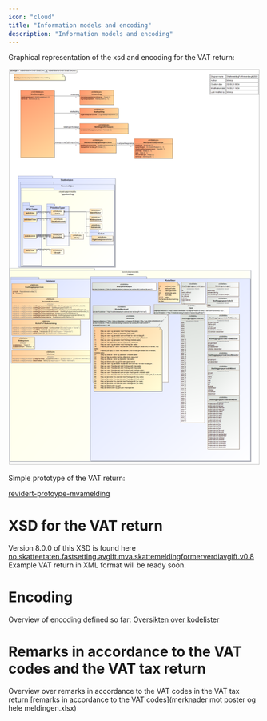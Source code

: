 ```yaml
---
icon: "cloud"
title: "Information models and encoding"
description: "Information models and encoding"
---
```


Graphical representation of the xsd and encoding for the VAT return:

![SkattemeldingForMerverdiavgift2020](SkattemeldingForMerverdiavgift2020.png)

Simple prototype of the VAT return:

[revidert-protoype-mvamelding](revidert-protoype-mvamelding.xlsx)

# XSD for the VAT return

Version 8.0.0 of this XSD is found here [no.skatteetaten.fastsetting.avgift.mva.skattemeldingformerverdiavgift.v0.8](https://github.com/Skatteetaten/mva-meldingen/tree/oppdatere-regler-og-api-beskrivelse/docs/documentation/informasjonsmodell/xsd/no.skatteetaten.fastsetting.avgift.mva.skattemeldingformerverdiavgift.v0.9.xsd)
Example VAT return in XML format will be ready soon.

# Encoding

Overview of encoding defined so far: [Oversikten over kodelister](https://github.com/Skatteetaten/mva-meldingen/tree/master/docs/documentation/informasjonsmodell/kodelister/)

# Remarks in accordance to the VAT codes and the VAT tax return

Overview over remarks in accordance to the VAT codes in the VAT tax return [remarks in accordance to the VAT codes](merknader mot poster og hele meldingen.xlsx)
